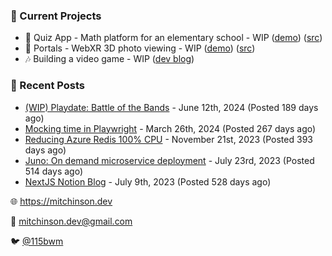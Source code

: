 ### 📌 Current Projects
- 📝 Quiz App - Math platform for an elementary school - WIP ([demo](https://quiz-staging.mitchinson.dev/)) ([src](https://github.com/bmitchinson/budget-entry))
- 📸 Portals - WebXR 3D photo viewing - WIP ([demo](https://portals.mitchinson.dev/)) ([src](https://github.com/bmitchinson/vr-jpg-viewer-webxr))
- 🎶 Building a video game - WIP ([dev blog](https://blog.mitchinson.dev/playdate-dev-one))

### 📝 Recent Posts

- [(WIP) Playdate: Battle of the Bands](https://blog.mitchinson.dev/playdate-dev-one) - June 12th, 2024 (Posted 189 days ago)
- [Mocking time in Playwright](https://blog.mitchinson.dev/playwright-mock-time) - March 26th, 2024 (Posted 267 days ago)
- [Reducing Azure Redis 100% CPU](https://blog.mitchinson.dev/redis-cpu) - November 21st, 2023 (Posted 393 days ago)
- [Juno: On demand microservice deployment](https://blog.mitchinson.dev/juno) - July 23rd, 2023 (Posted 514 days ago)
- [NextJS Notion Blog](https://blog.mitchinson.dev/blog-2023) - July 9th, 2023 (Posted 528 days ago)

🌐 https://mitchinson.dev

💌 mitchinson.dev@gmail.com

🐦 [@115bwm](https://twitter.com/115bwm)